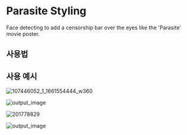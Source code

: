 # Parasite Styling
Face detecting to add a censorship bar over the eyes like the 'Parasite' movie poster.

## 사용법

## 사용 예시
![107446052_1_1661554444_w360](https://github.com/illboi1/parasite-styling/assets/88954347/f7b9e554-370b-436b-9e17-d8955faa7f66)

![output_image](https://github.com/illboi1/parasite-styling/assets/88954347/5026ffec-cbba-4663-bb01-bd51c9603864)

![201778829](https://github.com/illboi1/parasite-styling/assets/88954347/bb49fa18-5297-4d30-b94e-adec0f0bbe9f)

![output_image](https://github.com/illboi1/parasite-styling/assets/88954347/521fbb71-3cef-4ff6-8293-aaf31ec3c11b)

